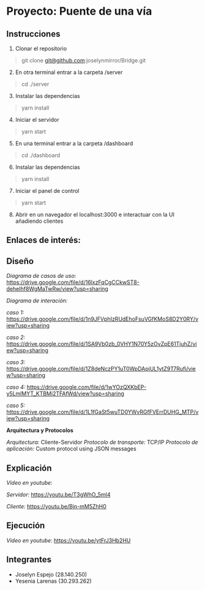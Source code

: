 # Proyecto: Puente de una vía

## Instrucciones

1. Clonar el repositorio
> git clone git@github.com:joselynmirror/Bridge.git
2. En otra terminal entrar a la carpeta /server
> cd ./server
3. Instalar las dependencias
> yarn install
4. Iniciar el servidor
> yarn start
5. En una terminal entrar a la carpeta /dashboard
> cd ./dashboard
6. Instalar las dependencias
> yarn install
7. Iniciar el panel de control
> yarn start
8. Abrir en un navegador el localhost:3000 e interactuar con la UI añadiendo clientes

## Enlaces de interés:

## Diseño

*Diagrama de casos de uso:* https://drive.google.com/file/d/16lxzFqCgCCkwST8-deheIhf8WgMaTwRw/view?usp=sharing

*Diagrama de interación:*

*caso 1:* https://drive.google.com/file/d/1n9JFVphIzRUdEhoFsuVGfKMoS8D2Y0RY/view?usp=sharing

*caso 2:* https://drive.google.com/file/d/1SA9Vb0zb_0VHY1N70Y5zOvZpE61TjuhZ/view?usp=sharing

*caso 3:* https://drive.google.com/file/d/1Z8deNczPY1uT0WpDApjUL1ytZ9T7Rufi/view?usp=sharing

*caso 4:* https://drive.google.com/file/d/1wYOzQXKbEP-y5LmlMYT_KTBMi2TFAfWd/view?usp=sharing

*caso 5:* https://drive.google.com/file/d/1L1fGaSt5wuTD0YWvRGfFVErrDUHG_MTP/view?usp=sharing

**Arquitectura y Protocolos**

*Arquitectura:* Cliente-Servidor
*Protocolo de transporte:* TCP/IP
*Protocolo de aplicación:* Custom protocol using JSON messages

## Explicación 

*Video en youtube*: 

*Servidor:* https://youtu.be/T3gWhO_5mI4

*Cliente:* https://youtu.be/Bjn-mM5ZhH0

## Ejecución

*Video en youtube*: https://youtu.be/ytFrJ3Hb2HU

## Integrantes

- Joselyn Espejo (28.140.250)
- Yesenia Larenas (30.293.262)
